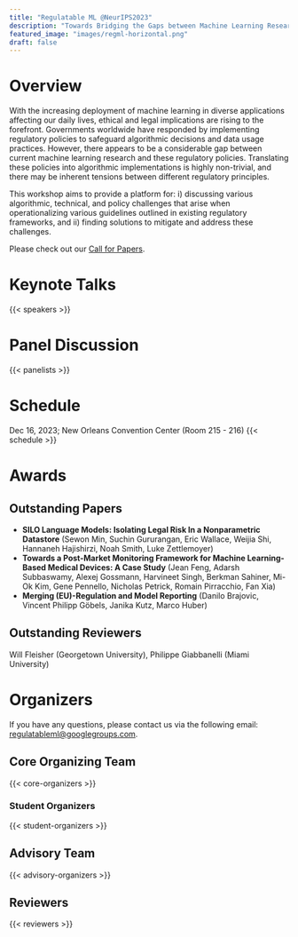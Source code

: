 ```yaml
---
title: "Regulatable ML @NeurIPS2023"
description: "Towards Bridging the Gaps between Machine Learning Research and Regulations"
featured_image: "images/regml-horizontal.png"
draft: false
---
```



# Overview

With the increasing deployment of machine learning in diverse applications affecting our daily lives, ethical and legal implications are rising to the forefront. Governments worldwide have responded by implementing regulatory policies to safeguard algorithmic decisions and data usage practices. However, there appears to be a considerable gap between current machine learning research and these regulatory policies. Translating these policies into algorithmic implementations is highly non-trivial, and there may be inherent tensions between different regulatory principles.

This workshop aims to provide a platform for: i) discussing various algorithmic, technical, and policy challenges that arise when operationalizing various guidelines outlined in existing regulatory frameworks, and ii) finding solutions to mitigate and address these challenges. 

Please check out our [Call for Papers](/cfp/).

# Keynote Talks

{{< speakers >}}

# Panel Discussion

{{< panelists >}}

# Schedule
Dec 16, 2023; New Orleans Convention Center (Room 215 - 216)
{{< schedule >}}

# Awards

## Outstanding Papers
- **SILO Language Models: Isolating Legal Risk In a Nonparametric Datastore** (Sewon Min, Suchin Gururangan, Eric Wallace, Weijia Shi, Hannaneh Hajishirzi, Noah Smith, Luke Zettlemoyer)
- **Towards a Post-Market Monitoring Framework for Machine Learning-Based Medical Devices: A Case Study** (Jean Feng, Adarsh Subbaswamy, Alexej Gossmann, Harvineet Singh, Berkman Sahiner, Mi-Ok Kim, Gene Pennello, Nicholas Petrick, Romain Pirracchio, Fan Xia)
- **Merging (EU)-Regulation and Model Reporting** (Danilo Brajovic, Vincent Philipp Göbels, Janika Kutz, Marco Huber)

## Outstanding Reviewers
Will Fleisher (Georgetown University), Philippe Giabbanelli (Miami University)

# Organizers

If you have any questions, please contact us via the following email: [regulatableml@googlegroups.com](mailto:regulatableml@googlegroups.com).

## Core Organizing Team

{{< core-organizers >}}

### Student Organizers

{{< student-organizers >}}

## Advisory Team

{{< advisory-organizers >}}

## Reviewers

{{< reviewers >}}
